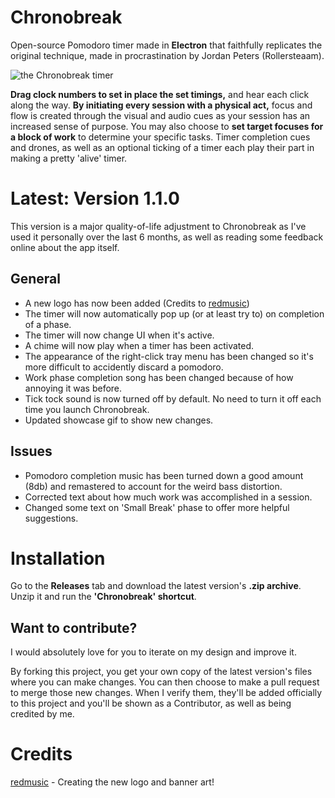 # Chronobreak
Open-source Pomodoro timer made in **Electron** that faithfully replicates the original technique, made in procrastination by Jordan Peters (Rollersteaam).

![the Chronobreak timer](https://github.com/rollersteaam/chronobreak/blob/master/showcase.gif)

**Drag clock numbers to set in place the set timings,** and hear each click along the way. **By initiating every session with a physical act,** focus and flow is created through the visual and audio cues as your session has an increased sense of purpose. You may also choose to **set target focuses for a block of work** to determine your specific tasks. Timer completion cues and drones, as well as an optional ticking of a timer each play their part in making a pretty 'alive' timer.

# Latest: Version 1.1.0
This version is a major quality-of-life adjustment to Chronobreak as I've used it personally over the last 6 months, as well as reading some feedback online about the app itself.

## General
- A new logo has now been added (Credits to [redmusic](https://utopian.io/@redmusic))
- The timer will now automatically pop up (or at least try to) on completion of a phase.
- The timer will now change UI when it's active.
- A chime will now play when a timer has been activated.
- The appearance of the right-click tray menu has been changed so it's more difficult to accidently discard a pomodoro.
- Work phase completion song has been changed because of how annoying it was before.
- Tick tock sound is now turned off by default. No need to turn it off each time you launch Chronobreak.
- Updated showcase gif to show new changes.

## Issues
- Pomodoro completion music has been turned down a good amount (8db) and remastered to account for the weird bass distortion.
- Corrected text about how much work was accomplished in a session.
- Changed some text on 'Small Break' phase to offer more helpful suggestions.

# Installation
Go to the **Releases** tab and download the latest version's **.zip archive**. Unzip it and run the **'Chronobreak' shortcut**.

## Want to contribute?
I would absolutely love for you to iterate on my design and improve it.

By forking this project, you get your own copy of the latest version's files where you can make changes. You can then choose to make a pull request to merge those new changes. When I verify them, they'll be added officially to this project and you'll be shown as a Contributor, as well as being credited by me.

# Credits
[redmusic](https://utopian.io/@redmusic) - Creating the new logo and banner art! 
